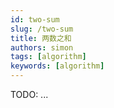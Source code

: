 ```yaml
---
id: two-sum
slug: /two-sum
title: 两数之和
authors: simon
tags: [algorithm]
keywords: [algorithm]
---
```


TODO: ...
